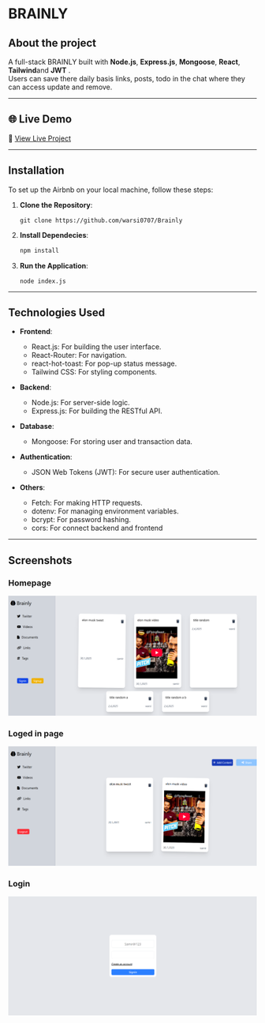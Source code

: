 # BRAINLY 

## About the project

A full-stack BRAINLY  built with **Node.js**, **Express.js**, **Mongoose**, **React**, **Tailwind**and **JWT** .  
Users can save there daily basis links, posts, todo in the chat where they can access update and remove.

---

## 🌐 Live Demo
🔗 [View Live Project](https://brainly-0ui5.onrender.com)

---

## Installation 

To set up the Airbnb on your local machine, follow these steps:

1. **Clone the Repository**:
    ```
    git clone https://github.com/warsi0707/Brainly
    ```

2. **Install Dependecies**:
    ```bash
    npm install
    ```

3. **Run the Application**:
    ```
    node index.js
    ```

---

## Technologies Used

- **Frontend**:
  - React.js: For building the user interface.
  - React-Router: For navigation.
  - react-hot-toast: For pop-up status message.
  - Tailwind CSS: For styling components.


- **Backend**:
  - Node.js: For server-side logic.
  - Express.js: For building the RESTful API.

- **Database**:
  - Mongoose: For storing user and transaction data.

- **Authentication**:
  - JSON Web Tokens (JWT): For secure user authentication.

- **Others**:
  - Fetch: For making HTTP requests.
  - dotenv: For managing environment variables.
  - bcrypt: For password hashing.
  - cors: For connect backend and frontend


---

## Screenshots

### Homepage
![alt text](frontend/public/screenshot/home.png)

### Loged in page 
![alt text](frontend/public/screenshot/login-home.png)

### Login
![alt text](frontend/public/screenshot/login.png)



